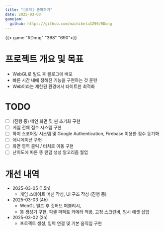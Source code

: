 ```yaml
---
title: "[모작] 똥피하기"
date: 2025-03-03
gamejam:
  github: https://github.com/nachiketa3299/RDong
---
```


{{< game "RDong" "368" "690">}}

# 프로젝트 개요 및 목표

* WebGL로 빌드 후 블로그에 배포
* 빠른 시간 내에 정해진 기능을 구현하는 것 훈련
* Web이라는 제한된 환경에서 타이트한 최적화

# TODO

* [ ] (진행 중) 메인 화면 및 씬 초기화 구현
* [ ] 게임 전체 점수 시스템 구현
* [ ] 하이 스코어링 시스템 및 Google Authentication, Firebase 이용한 점수 동기화
* [ ] 애니메이션 구현
* [ ] 화면 영역 클릭 / 터치로 이동 구현
* [ ] 난이도에 따른 똥 랜덤 생성 알고리즘 퀄업

# 개선 내역

* 2025-03-05 (1.5h)
  * 게임 스테이트 머신 작성, UI 구조 작성 (진행 중)
* 2025-03-03 (4h)
  * WebGL 빌드 후 깃허브 퍼블리시, 
  * 똥 생성기 구현, 픽셀 퍼펙트 카메라 적용, 고정 스크린비, 임시 애셋 삽입
* 2025-03-02 (2h)
  * 프로젝트 생성, 입력 연결 및 기본 움직임 구현
